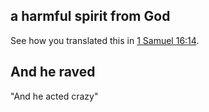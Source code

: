 ## a harmful spirit from God ##

See how you translated this in [1 Samuel 16:14](../16/14.md).

## And he raved ##

"And he acted crazy"